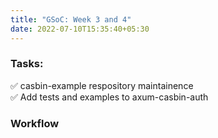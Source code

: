 ```yaml
---
title: "GSoC: Week 3 and 4"
date: 2022-07-10T15:35:40+05:30
---
```


### Tasks: ###
✅ casbin-example respository maintainence \
✅ Add tests and examples to axum-casbin-auth

### Workflow ###


